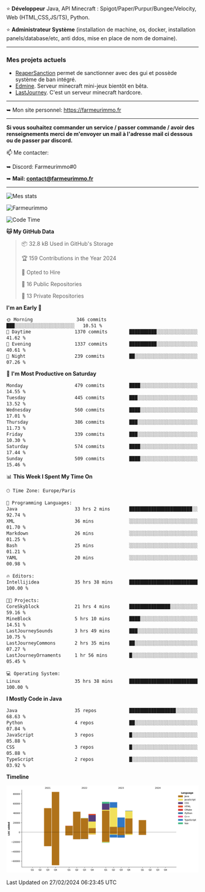 ⭐ **Développeur** Java, API Minecraft : Spigot/Paper/Purpur/Bungee/Velocity, Web (HTML,CSS,JS/TS), Python.

⭐ **Administrateur Système** (installation de machine, os, docker, installation panels/database/etc, anti ddos, mise en place de nom de domaine).

---

### Mes projets actuels
- [ReaperSanction](https://www.spigotmc.org/resources/reapersanction.89580/) permet de sanctionner avec des gui et possède système de ban intégré.
- [Edmine](https://edmine.net). Serveur minecraft mini-jeux bientôt en bêta.
- [LastJourney](https://lastjourney.fr). C'est un serveur minecraft hardcore.

---

➥ Mon site personnel: https://farmeurimmo.fr

---

**Si vous souhaitez commander un service / passer commande / avoir des renseignements merci de m'envoyer un mail à l'adresse mail ci dessous ou de passer par discord.**

📫 Me contacter:
 
   ➥ Discord: Farmeurimmo#0
   
   ➥ **Mail: contact@farmeurimmo.fr**

---

![Mes stats](https://github-readme-stats.farmeurimmo.fr/api?username=Farmeurimmo&count_private=true&show_icons=true&theme=radical)

<img src="https://komarev.com/ghpvc/?username=Farmeurimmo" alt="Farmeurimmo" />

<!--START_SECTION:waka-->
![Code Time](http://img.shields.io/badge/Code%20Time-1%2C217%20hrs%2059%20mins-blue)

**🐱 My GitHub Data** 

> 📦 32.8 kB Used in GitHub's Storage 
 > 
> 🏆 159 Contributions in the Year 2024
 > 
> 💼 Opted to Hire
 > 
> 📜 16 Public Repositories 
 > 
> 🔑 13 Private Repositories 
 > 
**I'm an Early 🐤** 

```text
🌞 Morning                346 commits         ███░░░░░░░░░░░░░░░░░░░░░░   10.51 % 
🌆 Daytime                1370 commits        ██████████░░░░░░░░░░░░░░░   41.62 % 
🌃 Evening                1337 commits        ██████████░░░░░░░░░░░░░░░   40.61 % 
🌙 Night                  239 commits         ██░░░░░░░░░░░░░░░░░░░░░░░   07.26 % 
```
📅 **I'm Most Productive on Saturday** 

```text
Monday                   479 commits         ████░░░░░░░░░░░░░░░░░░░░░   14.55 % 
Tuesday                  445 commits         ███░░░░░░░░░░░░░░░░░░░░░░   13.52 % 
Wednesday                560 commits         ████░░░░░░░░░░░░░░░░░░░░░   17.01 % 
Thursday                 386 commits         ███░░░░░░░░░░░░░░░░░░░░░░   11.73 % 
Friday                   339 commits         ███░░░░░░░░░░░░░░░░░░░░░░   10.30 % 
Saturday                 574 commits         ████░░░░░░░░░░░░░░░░░░░░░   17.44 % 
Sunday                   509 commits         ████░░░░░░░░░░░░░░░░░░░░░   15.46 % 
```


📊 **This Week I Spent My Time On** 

```text
🕑︎ Time Zone: Europe/Paris

💬 Programming Languages: 
Java                     33 hrs 2 mins       ███████████████████████░░   92.74 % 
XML                      36 mins             ░░░░░░░░░░░░░░░░░░░░░░░░░   01.70 % 
Markdown                 26 mins             ░░░░░░░░░░░░░░░░░░░░░░░░░   01.25 % 
Bash                     25 mins             ░░░░░░░░░░░░░░░░░░░░░░░░░   01.21 % 
YAML                     20 mins             ░░░░░░░░░░░░░░░░░░░░░░░░░   00.98 % 

🔥 Editors: 
Intellijidea             35 hrs 38 mins      █████████████████████████   100.00 % 

🐱‍💻 Projects: 
CoreSkyblock             21 hrs 4 mins       ███████████████░░░░░░░░░░   59.16 % 
MineBlock                5 hrs 10 mins       ████░░░░░░░░░░░░░░░░░░░░░   14.51 % 
LastJourneySounds        3 hrs 49 mins       ███░░░░░░░░░░░░░░░░░░░░░░   10.75 % 
LastJourneyCommons       2 hrs 35 mins       ██░░░░░░░░░░░░░░░░░░░░░░░   07.27 % 
LastJourneyOrnaments     1 hr 56 mins        █░░░░░░░░░░░░░░░░░░░░░░░░   05.45 % 

💻 Operating System: 
Linux                    35 hrs 38 mins      █████████████████████████   100.00 % 
```

**I Mostly Code in Java** 

```text
Java                     35 repos            █████████████████░░░░░░░░   68.63 % 
Python                   4 repos             ██░░░░░░░░░░░░░░░░░░░░░░░   07.84 % 
JavaScript               3 repos             █░░░░░░░░░░░░░░░░░░░░░░░░   05.88 % 
CSS                      3 repos             █░░░░░░░░░░░░░░░░░░░░░░░░   05.88 % 
TypeScript               2 repos             █░░░░░░░░░░░░░░░░░░░░░░░░   03.92 % 
```



**Timeline**

![Lines of Code chart](https://raw.githubusercontent.com/Farmeurimmo/Farmeurimmo/main/assets/bar_graph.png)


 Last Updated on 27/02/2024 06:23:45 UTC
<!--END_SECTION:waka-->

